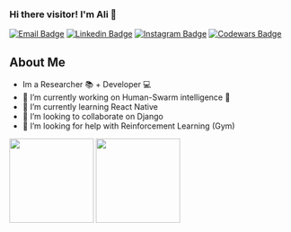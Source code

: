 ### Hi there visitor! I'm Ali 👋

[![Email Badge](https://img.shields.io/badge/Gmail-be5542?style=flat-square&logo=gmail&logoColor=white)](mailto:mail@aliyamini.ir)
[![Linkedin Badge](https://img.shields.io/badge/-LinkedIn-0e76a8?style=flat-square&logo=Linkedin&logoColor=white)](https://www.linkedin.com/in/ali-yamini/)
[![Instagram Badge](https://img.shields.io/badge/-Instagram-e4405f?style=flat-square&logo=Instagram&logoColor=white)](https://www.instagram.com/_a.yamini_/)
[![Codewars Badge](https://img.shields.io/badge/-Codewars-ae4b35?style=flat-square&logo=Codewars&logoColor=white)](https://www.codewars.com/users/opeerator)

## About Me
- Im a Researcher :books: + Developer :computer:
- 🔭 I’m currently working on Human-Swarm intelligence 🤖
- 🌱 I’m currently learning React Native 
- 👯 I’m looking to collaborate on Django
- 🤔 I’m looking for help with Reinforcement Learning (Gym)

<p>
  <img height="150em" src="https://github-readme-stats.vercel.app/api?username=opeerator&show_icons=true&hide_border=true" />
  <img height="150em" src="https://github-readme-stats.vercel.app/api/top-langs/?username=opeerator&exclude_repo=KNN-Image-Classification&show_icons=true&hide_border=true&layout=compact&langs_count=8"/>
</p>
